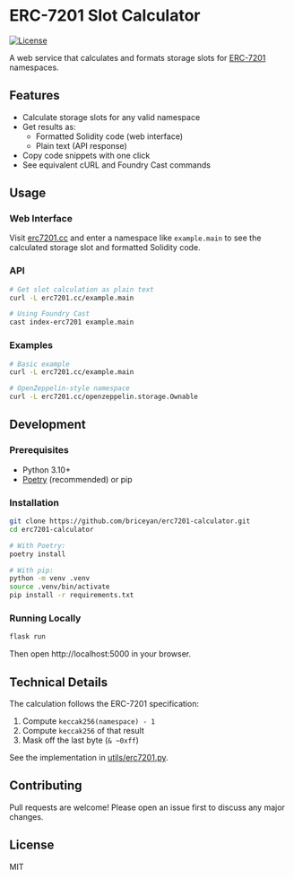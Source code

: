 # ERC-7201 Slot Calculator

[![License](https://img.shields.io/badge/license-MIT-blue.svg)](LICENSE)

A web service that calculates and formats storage slots for [ERC-7201](https://eips.ethereum.org/EIPS/eip-7201) namespaces.

## Features

- Calculate storage slots for any valid namespace
- Get results as:
  - Formatted Solidity code (web interface)
  - Plain text (API response)
- Copy code snippets with one click
- See equivalent cURL and Foundry Cast commands

## Usage

### Web Interface

Visit [erc7201.cc](https://erc7201.cc) and enter a namespace like `example.main` to see the calculated storage slot and formatted Solidity code.

### API

```bash
# Get slot calculation as plain text
curl -L erc7201.cc/example.main

# Using Foundry Cast
cast index-erc7201 example.main
```

### Examples

```bash
# Basic example
curl -L erc7201.cc/example.main

# OpenZeppelin-style namespace
curl -L erc7201.cc/openzeppelin.storage.Ownable
```

## Development

### Prerequisites

- Python 3.10+
- [Poetry](https://python-poetry.org/) (recommended) or pip

### Installation

```bash
git clone https://github.com/briceyan/erc7201-calculator.git
cd erc7201-calculator

# With Poetry:
poetry install

# With pip:
python -m venv .venv
source .venv/bin/activate
pip install -r requirements.txt
```

### Running Locally

```bash
flask run
```

Then open http://localhost:5000 in your browser.

## Technical Details

The calculation follows the ERC-7201 specification:
1. Compute `keccak256(namespace) - 1`
2. Compute `keccak256` of that result
3. Mask off the last byte (`& ~0xff`)

See the implementation in [utils/erc7201.py](utils/erc7201.py).

## Contributing

Pull requests are welcome! Please open an issue first to discuss any major changes.

## License

MIT
